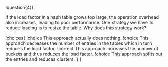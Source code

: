 !question{4}{

If the load factor in a hash table grows too large, the operation overhead also increases, leading to poor performance. One strategy we have to reduce loading is to resize the table. Why does this strategy work?

!choices{
 !choice This approach actually does nothing.
 !choice This approach decreases the number of entries in the tables which in turn reduces the load factor.
 !correct This approach increases the number of buckets and thus reduces the load factor.
 !choice This approach splits out the entries and reduces clusters.
}
}

